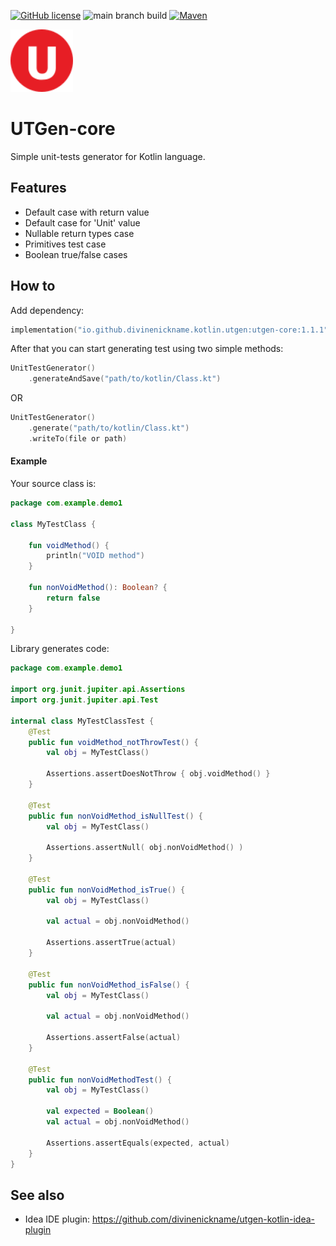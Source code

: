 [![GitHub license](https://img.shields.io/badge/license-Apache%20License%202.0-blue.svg?style=flat)](https://www.apache.org/licenses/LICENSE-2.0)
![main branch build](https://github.com/divinenickname/utgen-kotlin-core/actions/workflows/mainbranch-build.yml/badge.svg)
[![Maven](https://img.shields.io/maven-metadata/v?metadataUrl=https%3A%2F%2Frepo1.maven.org%2Fmaven2%2Fio%2Fgithub%2Fdivinenickname%2Fkotlin%2Futgen%2Futgen-core%2Fmaven-metadata.xml&style=flat&color=green)](https://central.sonatype.com/artifact/io.github.divinenickname.kotlin.utgen/utgen-core)

<img width="100px" src="./logo.svg"  alt="Logo image. Red circle with letter U inside."/><br>
# UTGen-core 

Simple unit-tests generator for Kotlin language.

## Features
- Default case with return value
- Default case for 'Unit' value
- Nullable return types case
- Primitives test case
- Boolean true/false cases

## How to
Add dependency:
```kotlin
implementation("io.github.divinenickname.kotlin.utgen:utgen-core:1.1.1")
```

After that you can start generating test using two simple methods:
```kotlin
UnitTestGenerator()
    .generateAndSave("path/to/kotlin/Class.kt")
```

OR
```kotlin
UnitTestGenerator()
    .generate("path/to/kotlin/Class.kt")
    .writeTo(file or path)
```

#### Example
Your source class is:
```kotlin
package com.example.demo1

class MyTestClass {

    fun voidMethod() {
        println("VOID method")
    }

    fun nonVoidMethod(): Boolean? {
        return false
    }

}
```

Library generates code:
```kotlin
package com.example.demo1

import org.junit.jupiter.api.Assertions
import org.junit.jupiter.api.Test

internal class MyTestClassTest {
    @Test
    public fun voidMethod_notThrowTest() {
        val obj = MyTestClass()

        Assertions.assertDoesNotThrow { obj.voidMethod() }
    }

    @Test
    public fun nonVoidMethod_isNullTest() {
        val obj = MyTestClass()

        Assertions.assertNull( obj.nonVoidMethod() )
    }

    @Test
    public fun nonVoidMethod_isTrue() {
        val obj = MyTestClass()

        val actual = obj.nonVoidMethod()

        Assertions.assertTrue(actual)
    }

    @Test
    public fun nonVoidMethod_isFalse() {
        val obj = MyTestClass()

        val actual = obj.nonVoidMethod()

        Assertions.assertFalse(actual)
    }

    @Test
    public fun nonVoidMethodTest() {
        val obj = MyTestClass()

        val expected = Boolean()
        val actual = obj.nonVoidMethod()

        Assertions.assertEquals(expected, actual)
    }
}
```

## See also
- Idea IDE plugin: https://github.com/divinenickname/utgen-kotlin-idea-plugin
